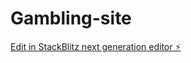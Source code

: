 # Gambling-site

[Edit in StackBlitz next generation editor ⚡️](https://stackblitz.com/~/github.com/otdoges/Gambling-site)